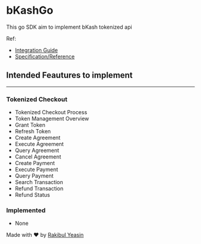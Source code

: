 # bKashGo

This go SDK aim to implement bKash tokenized api

Ref:
- [Integration Guide](https://developer.bka.sh/docs/tokenized-checkout-process)
- [Specification/Reference](https://developer.bka.sh/reference)

## Intended Feautures to implement
---
### __Tokenized Checkout__

- Tokenized Checkout Process
- Token Management Overview
- Grant Token
- Refresh Token
- Create Agreement
- Execute Agreement
- Query Agreement
- Cancel Agreement
- Create Payment
- Execute Payment
- Query Payment
- Search Transaction
- Refund Transaction
- Refund Status

### __Implemented__
- None

Made with ❤️ by [Rakibul Yeasin](https://facebook.com/dreygur)